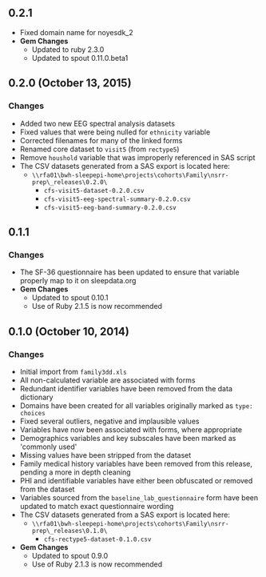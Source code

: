 ## 0.2.1

- Fixed domain name for noyesdk_2
- **Gem Changes**
  - Updated to ruby 2.3.0
  - Updated to spout 0.11.0.beta1

## 0.2.0 (October 13, 2015)

### Changes
- Added two new EEG spectral analysis datasets
- Fixed values that were being nulled for `ethnicity` variable
- Corrected filenames for many of the linked forms
- Renamed core dataset to `visit5` (from `rectype5`)
- Remove `houshold` variable that was improperly referenced in SAS script
- The CSV datasets generated from a SAS export is located here:
  - `\\rfa01\bwh-sleepepi-home\projects\cohorts\Family\nsrr-prep\_releases\0.2.0\`
    - `cfs-visit5-dataset-0.2.0.csv`
    - `cfs-visit5-eeg-spectral-summary-0.2.0.csv`
    - `cfs-visit5-eeg-band-summary-0.2.0.csv`

## 0.1.1

### Changes
- The SF-36 questionnaire has been updated to ensure that variable properly map to it on sleepdata.org
- **Gem Changes**
  - Updated to spout 0.10.1
  - Use of Ruby 2.1.5 is now recommended

## 0.1.0 (October 10, 2014)

### Changes
- Initial import from `family3dd.xls`
- All non-calculated variable are associated with forms
- Redundant identifier variables have been removed from the data dictionary
- Domains have been created for all variables originally marked as `type: choices`
- Fixed several outliers, negative and implausible values
- Variables have now been associated with forms, where appropriate
- Demographics variables and key subscales have been marked as 'commonly used'
- Missing values have been stripped from the dataset
- Family medical history variables have been removed from this release, pending a more in depth cleaning
- PHI and identifiable variables have either been obfuscated or removed from the dataset
- Variables sourced from the `baseline_lab_questionnaire` form have been updated to match exact questionnaire wording
- The CSV datasets generated from a SAS export is located here:
  - `\\rfa01\bwh-sleepepi-home\projects\cohorts\Family\nsrr-prep\_releases\0.1.0\`
    - `cfs-rectype5-dataset-0.1.0.csv`
- **Gem Changes**
  - Updated to spout 0.9.0
  - Use of Ruby 2.1.3 is now recommended
